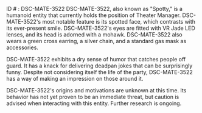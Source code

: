 ID # : DSC-MATE-3522
DSC-MATE-3522, also known as "Spotty," is a humanoid entity that currently holds the position of Theater Manager. DSC-MATE-3522's most notable feature is its spotted face, which contrasts with its ever-present smile. DSC-MATE-3522's eyes are fitted with VR Jade LED lenses, and its head is adorned with a mohawk. DSC-MATE-3522 also wears a green cross earring, a silver chain, and a standard gas mask as accessories.

DSC-MATE-3522 exhibits a dry sense of humor that catches people off guard. It has a knack for delivering deadpan jokes that can be surprisingly funny. Despite not considering itself the life of the party, DSC-MATE-3522 has a way of making an impression on those around it.

DSC-MATE-3522's origins and motivations are unknown at this time. Its behavior has not yet proven to be an immediate threat, but caution is advised when interacting with this entity. Further research is ongoing.